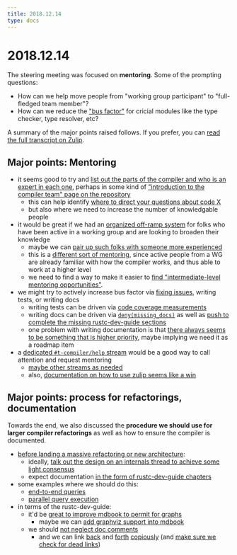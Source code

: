 ```yaml
---
title: 2018.12.14
type: docs
---
```

# 2018.12.14

The steering meeting was focused on **mentoring**. Some of the prompting questions:

- How can we help move people from "working group participant" to "full-fledged team member"?
- How can we reduce the ["bus factor"][] for cricial modules like the type checker, type resolver, etc?

[zulip]: https://rust-lang.zulipchat.com/#narrow/stream/131828-t-compiler/topic/steering.20meeting.202018-12-14
["bus factor"]: https://en.wikipedia.org/wiki/Bus_factor

A summary of the major points raised follows. If you prefer, you can
[read the full transcript on Zulip][zulip].

## Major points: Mentoring

- it seems good to try and [list out the parts of the compiler and who
  is an expert in each
  one](https://rust-lang.zulipchat.com/#narrow/stream/131828-t-compiler/subject/steering.20meeting.202018-12-14/near/151781649),
  perhaps in some kind of ["introduction to the compiler team" page on the repository](https://rust-lang.zulipchat.com/#narrow/stream/131828-t-compiler/subject/steering.20meeting.202018-12-14/near/151781864)
  - this can help identify [where to direct your questions about code X](https://rust-lang.zulipchat.com/#narrow/stream/131828-t-compiler/subject/steering.20meeting.202018-12-14/near/151781864)
  - but also where we need to increase the number of knowledgable people
- it would be great if we had an [organized off-ramp system](https://rust-lang.zulipchat.com/#narrow/stream/131828-t-compiler/subject/steering.20meeting.202018-12-14/near/151782070)
  for folks who have been active in a working group and are looking to broaden their knowledge
  - maybe we can [pair up such folks with someone
more
experienced](https://rust-lang.zulipchat.com/#narrow/stream/131828-t-compiler/subject/steering.20meeting.202018-12-14/near/151782619)
  - this is a [different sort of mentoring](https://rust-lang.zulipchat.com/#narrow/stream/131828-t-compiler/subject/steering.20meeting.202018-12-14/near/151782971), since active people from a
    WG are already familiar with how the compiler works, and thus able to work at a higher level
  - we need to find a way to make it easier to [find "intermediate-level mentoring opportunities"](https://rust-lang.zulipchat.com/#narrow/stream/131828-t-compiler/subject/steering.20meeting.202018-12-14/near/151782469).
- we might try to actively increase bus factor via [fixing issues](https://rust-lang.zulipchat.com/#narrow/stream/131828-t-compiler/subject/steering.20meeting.202018-12-14/near/151781737), writing tests, or writing docs
  - writing tests can be driven via [code coverage measurements](https://rust-lang.zulipchat.com/#narrow/stream/131828-t-compiler/subject/steering.20meeting.202018-12-14/near/151782245)
  - writing docs can be driven via
    [`deny(missing_docs)`](https://rust-lang.zulipchat.com/#narrow/stream/131828-t-compiler/subject/steering.20meeting.202018-12-14/near/151781803)
    as well as [push to complete the missing rustc-dev-guide
    sections](https://rust-lang.zulipchat.com/#narrow/stream/131828-t-compiler/subject/steering.20meeting.202018-12-14/near/151781969)
  - one problem with writing documentation is that [there always seems
    to be something that is higher
    priority](https://rust-lang.zulipchat.com/#narrow/stream/131828-t-compiler/subject/steering.20meeting.202018-12-14/near/151781986),
    maybe implying we need it as a roadmap item
- a [dedicated `#t-compiler/help`
  stream](https://rust-lang.zulipchat.com/#narrow/stream/131828-t-compiler/subject/steering.20meeting.202018-12-14/near/151782693)
  would be a good way to call attention and request mentoring
  - [maybe other streams as needed](https://rust-lang.zulipchat.com/#narrow/stream/131828-t-compiler/subject/steering.20meeting.202018-12-14/near/151782111)
  - also, [documentation on how to use zulip seems like a win](https://rust-lang.zulipchat.com/#narrow/stream/131828-t-compiler/subject/steering.20meeting.202018-12-14/near/151782350)

## Major points: process for refactorings, documentation

Towards the end, we also discussed the **procedure we should use for
larger compiler refactorings** as well as how to ensure the compiler
is documented.

- [before landing a massive refactoring or new architecture](https://rust-lang.zulipchat.com/#narrow/stream/131828-t-compiler/subject/steering.20meeting.202018-12-14/near/151784501):
  - ideally, [talk out the design on an internals thread to achieve some light consensus](https://rust-lang.zulipchat.com/#narrow/stream/131828-t-compiler/subject/steering.20meeting.202018-12-14/near/151784204)
  - expect documentation [in the form of rustc-dev-guide chapters](https://rust-lang.zulipchat.com/#narrow/stream/131828-t-compiler/subject/steering.20meeting.202018-12-14/near/151783865)
- some examples where we should do this:
  - [end-to-end queries](https://rust-lang.zulipchat.com/#narrow/stream/131828-t-compiler/subject/steering.20meeting.202018-12-14/near/151783972)
  - [parallel query execution](https://rust-lang.zulipchat.com/#narrow/stream/131828-t-compiler/subject/steering.20meeting.202018-12-14/near/151784316)
- in terms of the rustc-dev-guide:
  - it'd be [great to improve mdbook to permit for graphs](https://rust-lang.zulipchat.com/#narrow/stream/131828-t-compiler/subject/steering.20meeting.202018-12-14/near/151783887)
    - maybe we can [add graphviz support into mdbook](https://rust-lang.zulipchat.com/#narrow/stream/131828-t-compiler/subject/steering.20meeting.202018-12-14/near/151784431)
  - we should [not neglect doc comments](https://rust-lang.zulipchat.com/#narrow/stream/131828-t-compiler/subject/steering.20meeting.202018-12-14/near/151784445)
    - and we can link [back](https://rust-lang.zulipchat.com/#narrow/stream/131828-t-compiler/subject/steering.20meeting.202018-12-14/near/151784542) and [forth](https://rust-lang.zulipchat.com/#narrow/stream/131828-t-compiler/subject/steering.20meeting.202018-12-14/near/151784551) [copiously](https://rust-lang.zulipchat.com/#narrow/stream/131828-t-compiler/subject/steering.20meeting.202018-12-14/near/151784688) (and [make sure we check for dead links](https://rust-lang.zulipchat.com/#narrow/stream/131828-t-compiler/subject/steering.20meeting.202018-12-14/near/151784647))
